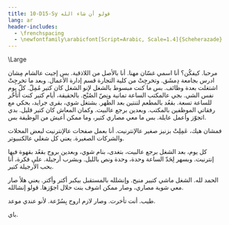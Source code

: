 ```yaml
---
title: 10-D15-Sy قولو أن شاء الله
lang: ar
header-includes:
  - \frenchspacing
  - \newfontfamily\arabicfont[Script=Arabic, Scale=1.4]{Scheherazade}
---
```


\Large

مرحبا. كيفكُن؟ أنا اسمي غسّان مهنا. أنا بالأصل من اللاذقية. بس إجيت عالشام مِشان ادرس بجامعة دِمشَق. وتخرجِتْ من كلية التجارة قسم إدارة الأعمال. وبعد ما تخرجِتْ اشتغلت بعدة وظائف. بس ما كنت مبسوط بالشغل لإنو الشغل كان كتير مُمِلّ. كلّ يوم نفس الشي. بجي عالمكتب الساعة تمانية ونِصّ الصُبْح. بالحقيقة، أيام كتير كنت أتأخّر للساعة تسعة. بقعُد بالمطعم لتنتين بعد الظهر. بشتغل شوي، بقرى جرايد، بحكي مع رفقاتي الموظفين بالمكتب. وبعدين برجع عالبيت. وكمان المعاش كان كتير قليل. بدي اتجوّز وأعمل عايلة. بس ما معي مصاري كتير، وما ممكن أعيش من الوظيفة بس.

فمشان هيك، عَمِلِتْ بزنيز صغير عالإنترنيت. أنا بعمل صفحات عالإنترنيت لبعض المحلات والشركات الصغيرة. يعني كل شغلي عالكنبيوتر.

كل يوم، بعد الشغل برجع عالبيت، بتغدى، بنام شوي، وبعدين بروح بقعًد بقهوة فيها إنترنيت. وبسهر لِحَدّ الساعة وحدة، وحدة ونص بالليل. وبشرب أرجيلة. على فكرة، أنا بحب الأرجيلة كتير.

الحمد لله. الشغل ماشي كتيير منيح. وإنشلله بالمستقبل بيكبر أكتر وأكتر. يعني هلأ صار معي شوية مصاري، وصار ممكن اشوف بنت حلال اجوّزها. قولو إنشالله.

طيب. أنت تأخرت. وصار لازم اروح بِسُرْعة. لأنو عندي موعد.

باي.
